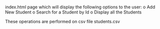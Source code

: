  index.html page which will display the following options to the user:
o Add New Student
o Search for a Student by Id
o Display all the Students

These operations are performed on csv file students.csv
